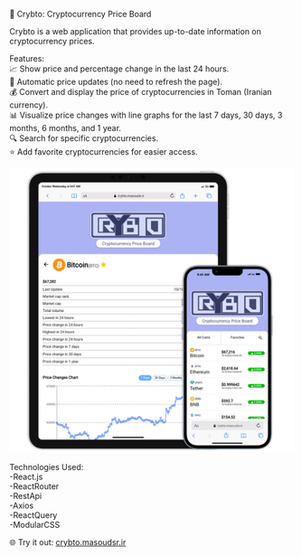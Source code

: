 🎯 Crybto: Cryptocurrency Price Board

Crybto is a web application that provides up-to-date information on cryptocurrency prices.

Features:<br>
📈 Show price and percentage change in the last 24 hours.<br>
🔄 Automatic price updates (no need to refresh the page).<br>
💰 Convert and display the price of cryptocurrencies in Toman (Iranian currency).<br>
📊 Visualize price changes with line graphs for the last 7 days, 30 days, 3 months, 6 months, and 1 year.<br>
🔍 Search for specific cryptocurrencies.<br>
⭐ Add favorite cryptocurrencies for easier access.

![Crybto Screenshot](./screenshots/screenshot.png)

Technologies Used:<br>
-React.js<br>
-ReactRouter<br>
-RestApi<br>
-Axios<br>
-ReactQuery<br>
-ModularCSS

🌐 Try it out: [crybto.masoudsr.ir](https://crybto.masoudsr.ir)
